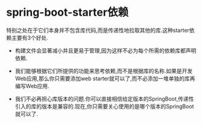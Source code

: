 # spring&#45;boot&#45;starter依赖

特别之处在于它们本身并不包含库代码,而是传递性地拉取其他的库.这种starter依赖主要有3个好处.

- 构建文件会显著减小并且更易于管理,因为这样不必为每个所需的依赖库都声明依赖.

- 我们能够根据它们所提供的功能来思考依赖,而不是根据库的名称.如果是开发Web应用,那么你只需要添加web starter就可以了,而不必添加一堆单独的库再编写Web应用.

- 我们不必再担心库版本的问题.你可以直接相信给定版本的SpringBoot,传递性引入的库的版本是兼容的.现在,你只需要关心使用的是哪个版本的SpringBoot就可以了.

